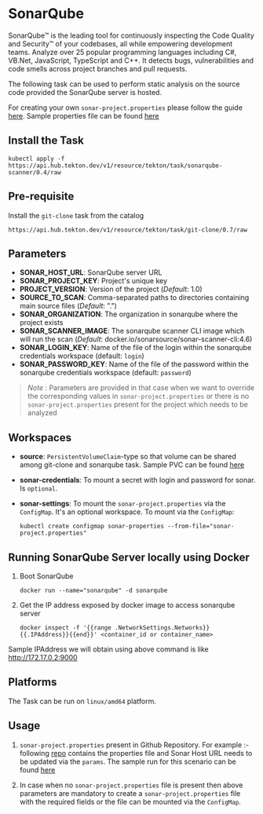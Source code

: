 # SonarQube

SonarQube™ is the leading tool for continuously inspecting the Code Quality and Security™ of your codebases, all while empowering development teams. Analyze over 25 popular programming languages including C#, VB.Net, JavaScript, TypeScript and C++. It detects bugs, vulnerabilities and code smells across project branches and pull requests.

The following task can be used to perform static analysis on the source code provided the SonarQube server is hosted.

For creating your own `sonar-project.properties` please follow the guide [here](https://docs.sonarqube.org/latest/analysis/analysis-parameters/). Sample properties file can be found [here](./samples/sonar-project.properties)

## Install the Task

```
kubectl apply -f https://api.hub.tekton.dev/v1/resource/tekton/task/sonarqube-scanner/0.4/raw
```

## Pre-requisite

Install the `git-clone` task from the catalog

```
https://api.hub.tekton.dev/v1/resource/tekton/task/git-clone/0.7/raw
```

## Parameters

- **SONAR_HOST_URL**: SonarQube server URL
- **SONAR_PROJECT_KEY**: Project's unique key
- **PROJECT_VERSION**: Version of the project (_Default_: 1.0)
- **SOURCE_TO_SCAN**: Comma-separated paths to directories containing main source files (_Default_: ".")
- **SONAR_ORGANIZATION**: The organization in sonarqube where the project exists
- **SONAR_SCANNER_IMAGE**: The sonarqube scanner CLI image which will run the scan (_Default_: docker.io/sonarsource/sonar-scanner-cli:4.6)
- **SONAR_LOGIN_KEY**: Name of the file of the login within the sonarqube credentials workspace (default: `login`)
- **SONAR_PASSWORD_KEY**: Name of the file of the password within the sonarqube credentials workspace (default: `password`)

> _Note_ : Parameters are provided in that case when we want to override the corresponding values in `sonar-project.properties` or there is no `sonar-project.properties` present for the project which needs to be analyzed

## Workspaces

- **source**: `PersistentVolumeClaim`-type so that volume can be shared among git-clone and sonarqube task. Sample PVC can be found [here](../0.4/tests/resources.yaml)
- **sonar-credentials**: To mount a secret with login and password for sonar. Is `optional`.
- **sonar-settings**: To mount the `sonar-project.properties` via the `ConfigMap`. It's an optional workspace.
  To mount via the `ConfigMap`:

  ```
  kubectl create configmap sonar-properties --from-file="sonar-project.properties"
  ```

## Running SonarQube Server locally using Docker

1. Boot SonarQube

   ```
   docker run --name="sonarqube" -d sonarqube
   ```

2. Get the IP address exposed by docker image to access sonarqube server

   ```
   docker inspect -f '{{range .NetworkSettings.Networks}}{{.IPAddress}}{{end}}' <container_id or container_name>
   ```

Sample IPAddress we will obtain using above command is like http://172.17.0.2:9000

## Platforms

The Task can be run on `linux/amd64` platform.

## Usage

1. `sonar-project.properties` present in Github Repository. For example :- following [repo](https://github.com/vinamra28/sonartest) contains the properties file and Sonar Host URL needs to be updated via the `params`.
   The sample run for this scenario can be found [here](../0.1/samples/run.yaml)

2. In case when no `sonar-project.properties` file is present then above parameters are mandatory to create a `sonar-project.properties` file with the required fields or the file can be mounted via the `ConfigMap`.
